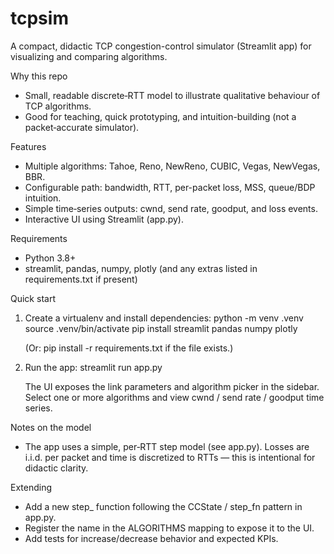 # tcpsim

A compact, didactic TCP congestion-control simulator (Streamlit app) for visualizing and comparing algorithms.

Why this repo
- Small, readable discrete‑RTT model to illustrate qualitative behaviour of TCP algorithms.
- Good for teaching, quick prototyping, and intuition-building (not a packet‑accurate simulator).

Features
- Multiple algorithms: Tahoe, Reno, NewReno, CUBIC, Vegas, NewVegas, BBR.
- Configurable path: bandwidth, RTT, per-packet loss, MSS, queue/BDP intuition.
- Simple time‑series outputs: cwnd, send rate, goodput, and loss events.
- Interactive UI using Streamlit (app.py).

Requirements
- Python 3.8+
- streamlit, pandas, numpy, plotly (and any extras listed in requirements.txt if present)

Quick start
1. Create a virtualenv and install dependencies:
   python -m venv .venv
   source .venv/bin/activate
   pip install streamlit pandas numpy plotly

   (Or: pip install -r requirements.txt if the file exists.)

2. Run the app:
   streamlit run app.py

   The UI exposes the link parameters and algorithm picker in the sidebar. Select one or more algorithms and view cwnd / send rate / goodput time series.

Notes on the model
- The app uses a simple, per‑RTT step model (see app.py). Losses are i.i.d. per packet and time is discretized to RTTs — this is intentional for didactic clarity.

Extending
- Add a new step_<algo> function following the CCState / step_fn pattern in app.py.
- Register the name in the ALGORITHMS mapping to expose it to the UI.
- Add tests for increase/decrease behavior and expected KPIs.

